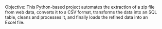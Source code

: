 Objective: This Python-based project automates the extraction of a zip file from web data, 
converts it to a CSV format, transforms the data into an SQL table, cleans and processes it, 
and finally loads the refined data into an Excel file.
